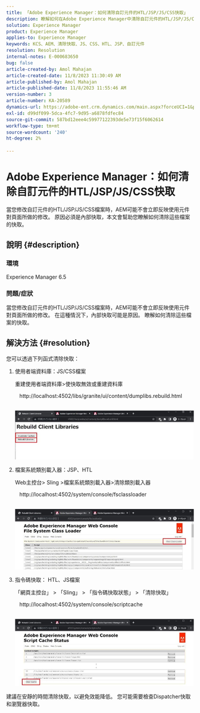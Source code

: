```yaml
---
title: 「Adobe Experience Manager：如何清除自訂元件的HTL/JSP/JS/CSS快取」
description: 瞭解如何在Adobe Experience Manager中清除自訂元件的HTL/JSP/JS/CSS快取。
solution: Experience Manager
product: Experience Manager
applies-to: Experience Manager
keywords: KCS、AEM、清除快取、JS、CSS、HTL、JSP、自訂元件
resolution: Resolution
internal-notes: E-000683650
bug: false
article-created-by: Amol Mahajan
article-created-date: 11/8/2023 11:30:49 AM
article-published-by: Amol Mahajan
article-published-date: 11/8/2023 11:55:46 AM
version-number: 3
article-number: KA-20589
dynamics-url: https://adobe-ent.crm.dynamics.com/main.aspx?forceUCI=1&pagetype=entityrecord&etn=knowledgearticle&id=71ba7040-2a7e-ee11-8179-6045bd006b3d
exl-id: d99df099-5dca-4fc7-9d95-a6878fdfec84
source-git-commit: 587bd12eee4c59977122393de5e73f15f6062614
workflow-type: tm+mt
source-wordcount: '240'
ht-degree: 2%

---
```


# Adobe Experience Manager：如何清除自訂元件的HTL/JSP/JS/CSS快取


當您修改自訂元件的HTL/JSP/JS/CSS檔案時，AEM可能不會立即反映使用元件對頁面所做的修改。 原因必須是內部快取，本文會幫助您瞭解如何清除這些檔案的快取。

## 說明 {#description}


### <b>環境</b>

Experience Manager 6.5



### 問題/症狀

當您修改自訂元件的HTL/JSP/JS/CSS檔案時，AEM可能不會立即反映使用元件對頁面所做的修改。 在這種情況下，內部快取可能是原因。
瞭解如何清除這些檔案的快取。


## 解決方法 {#resolution}


您可以透過下列函式清除快取：



1. 使用者端資料庫：JS/CSS檔案

   重建使用者端資料庫>使快取無效或重建資料庫

      http://localhost:4502/libs/granite/ui/content/dumplibs.rebuild.html 

        ![](assets/ed2f2e85-af35-ed11-9db1-0022480869de.png)
2. 檔案系統類別載入器：JSP、HTL

   Web主控台> Sling >檔案系統類別載入器>清除類別載入器

      http://localhost:4502/system/console/fsclassloader

        ![](assets/2438888b-af35-ed11-9db1-0022480869de.png)
3. 指令碼快取： HTL、JS檔案

   「網頁主控台」 > 「Sling」 > 「指令碼快取狀態」 > 「清除快取」

      http://localhost:4502/system/console/scriptcache

        ![](assets/c97ddd91-af35-ed11-9db1-0022480869de.png)


建議在安靜的時間清除快取，以避免效能降低。
您可能需要檢查Dispatcher快取和瀏覽器快取。
